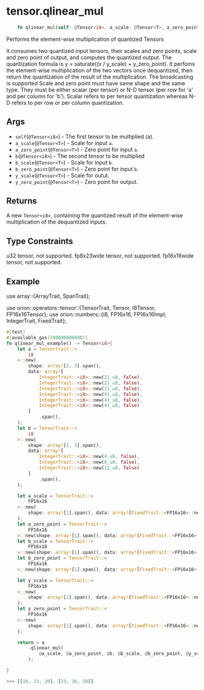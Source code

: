 # tensor.qlinear_mul

```rust
    fn qlinear_mul(self: @Tensor<i8>, a_scale: @Tensor<T>, a_zero_point: @Tensor<T>, b: @Tensor<i8>, b_scale: @Tensor<T>, b_zero_point: @Tensor<T>, y_scale: @Tensor<T>, y_zero_point: @Tensor<T>) -> Tensor::<i8>;
```

Performs the element-wise multiplication of quantized Tensors

It consumes two quantized input tensors, their scales and zero points, scale and zero point of output, and computes the quantized output. 
The quantization formula is y = saturate((x / y_scale) + y_zero_point).
It perfoms the element-wise multiplication of the two vectors once dequantized, then return the quantization of the result of the multiplication.
The broadcasting is supported
Scale and zero point must have same shape and the same type. They must be either scalar (per tensor) or N-D tensor (per row for 'a' and per column for 'b'). 
Scalar refers to per tensor quantization whereas N-D refers to per row or per column quantization.

## Args

* `self`(`@Tensor<i8>`) - The first tensor to be multiplied (a).
* `a_scale`(`@Tensor<T>`) - Scale for input `a`.
* `a_zero_point`(`@Tensor<T>`) - Zero point for input `a`.
* `b`(`@Tensor<i8>`) - The second tensor to be multiplied
* `b_scale`(`@Tensor<T>`) - Scale for input `b`.
* `b_zero_point`(`@Tensor<T>`) - Zero point for input `b`.    
* `y_scale`(`@Tensor<T>`) - Scale for outut.
* `y_zero_point`(`@Tensor<T>`) - Zero point for output.   

## Returns

A new `Tensor<i8>`, containing the quantized result of the element-wise multiplication of the dequantized inputs.

## Type Constraints

u32 tensor, not supported.
fp8x23wide tensor, not supported.
fp16x16wide tensor, not supported.

## Example 


use array::{ArrayTrait, SpanTrait};

use orion::operators::tensor::{TensorTrait, Tensor, I8Tensor, FP16x16Tensor};
use orion::numbers::{i8, FP16x16, FP16x16Impl, IntegerTrait, FixedTrait};

```rust 
#[test]
#[available_gas(200000000000)]
fn qlinear_mul_example() -> Tensor<i8>{
    let a = TensorTrait::<
        i8
    >::new(
        shape: array![2, 3].span(),
        data: array![
            IntegerTrait::<i8>::new(21_u8, false),
            IntegerTrait::<i8>::new(21_u8, false),
            IntegerTrait::<i8>::new(21_u8, false),
            IntegerTrait::<i8>::new(41_u8, false),
            IntegerTrait::<i8>::new(41_u8, false),
            IntegerTrait::<i8>::new(41_u8, false)
        ]
            .span(),
    );
    let b = TensorTrait::<
        i8
    >::new(
        shape: array![1, 3].span(),
        data: array![
            IntegerTrait::<i8>::new(4_u8, false),
            IntegerTrait::<i8>::new(8_u8, false),
            IntegerTrait::<i8>::new(12_u8, false)
        ]
            .span(),
    );

    let a_scale = TensorTrait::<
        FP16x16
    >::new(
        shape: array![1].span(), data: array![FixedTrait::<FP16x16>::new(131072, false)].span(),
    );
    let a_zero_point = TensorTrait::<
        FP16x16
    >::new(shape: array![1].span(), data: array![FixedTrait::<FP16x16>::new(65536, false)].span(),);
    let b_scale = TensorTrait::<
        FP16x16
    >::new(shape: array![1].span(), data: array![FixedTrait::<FP16x16>::new(16384, false)].span(),);
    let b_zero_point = TensorTrait::<
        FP16x16
    >::new(shape: array![1].span(), data: array![FixedTrait::<FP16x16>::new(0, false)].span(),);

    let y_scale = TensorTrait::<
        FP16x16
    >::new(
        shape: array![1].span(), data: array![FixedTrait::<FP16x16>::new(393216, false)].span(),
    );
    let y_zero_point = TensorTrait::<
        FP16x16
    >::new(
        shape: array![1].span(), data: array![FixedTrait::<FP16x16>::new(655360, false)].span(),
    );

    return = a
        .qlinear_mul(
            @a_scale, @a_zero_point, @b, @b_scale, @b_zero_point, @y_scale, @y_zero_point
        );

}

>>> [[16, 23, 30], [23, 36, 50]]
```